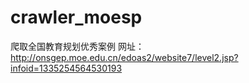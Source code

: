 # crawler_moesp
爬取全国教育规划优秀案例
网址：http://onsgep.moe.edu.cn/edoas2/website7/level2.jsp?infoid=1335254564530193
